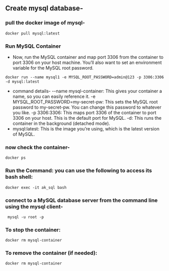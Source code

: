 ## Create mysql database-

### pull the docker image of mysql-
```
docker pull mysql:latest
```
### Run MySQL Container
- Now, run the MySQL container and map port 3306 from the container to port 3306 on your host machine. You’ll also want to set an environment variable for the MySQL root password.
```
docker run --name mysql1 -e MYSQL_ROOT_PASSWORD=admin@123 -p 3306:3306 -d mysql:latest
```
- command details-
--name mysql-container: This gives your container a name, so you can easily reference it.
-e MYSQL_ROOT_PASSWORD=my-secret-pw: This sets the MySQL root password to my-secret-pw. You can change this password to whatever you like.
-p 3306:3306: This maps port 3306 of the container to port 3306 on your host. This is the default port for MySQL.
-d: This runs the container in the background (detached mode).
- mysql:latest: This is the image you’re using, which is the latest version of MySQL.
  
### now check the container-
```
docker ps
```
### Run the Command: you can use the following to access its bash shell:
```
docker exec -it ak_sql bash
```
### connect to a MySQL database server from the command line using the mysql client-
```
 mysql -u root -p
```
### To stop the container:
```
docker rm mysql-container
```
### To remove the container (if needed):
```
docker rm mysql-container
```
